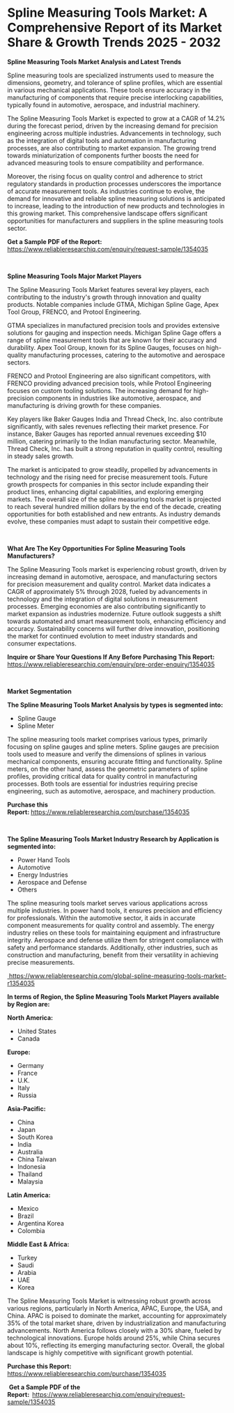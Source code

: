<p><h1>Spline Measuring Tools Market: A Comprehensive Report of its Market Share & Growth Trends 2025 - 2032</h1></p><p><strong>Spline Measuring Tools Market Analysis and Latest Trends</strong></p>
<p><p>Spline measuring tools are specialized instruments used to measure the dimensions, geometry, and tolerance of spline profiles, which are essential in various mechanical applications. These tools ensure accuracy in the manufacturing of components that require precise interlocking capabilities, typically found in automotive, aerospace, and industrial machinery.</p><p>The Spline Measuring Tools Market is expected to grow at a CAGR of 14.2% during the forecast period, driven by the increasing demand for precision engineering across multiple industries. Advancements in technology, such as the integration of digital tools and automation in manufacturing processes, are also contributing to market expansion. The growing trend towards miniaturization of components further boosts the need for advanced measuring tools to ensure compatibility and performance.</p><p>Moreover, the rising focus on quality control and adherence to strict regulatory standards in production processes underscores the importance of accurate measurement tools. As industries continue to evolve, the demand for innovative and reliable spline measuring solutions is anticipated to increase, leading to the introduction of new products and technologies in this growing market. This comprehensive landscape offers significant opportunities for manufacturers and suppliers in the spline measuring tools sector.</p></p>
<p><strong>Get a Sample PDF of the Report:&nbsp;</strong> <a href="https://www.reliableresearchiq.com/enquiry/request-sample/1354035?utm_campaign=3307&utm_medium=2&utm_source=Github&utm_content=ia&utm_term=12042025&utm_id=spline-measuring-tools">https://www.reliableresearchiq.com/enquiry/request-sample/1354035</a></p>
<p>&nbsp;</p>
<p><strong>Spline Measuring Tools Major Market Players</strong></p>
<p><p>The Spline Measuring Tools Market features several key players, each contributing to the industry's growth through innovation and quality products. Notable companies include GTMA, Michigan Spline Gage, Apex Tool Group, FRENCO, and Protool Engineering.</p><p>GTMA specializes in manufactured precision tools and provides extensive solutions for gauging and inspection needs. Michigan Spline Gage offers a range of spline measurement tools that are known for their accuracy and durability. Apex Tool Group, known for its Spline Gauges, focuses on high-quality manufacturing processes, catering to the automotive and aerospace sectors.</p><p>FRENCO and Protool Engineering are also significant competitors, with FRENCO providing advanced precision tools, while Protool Engineering focuses on custom tooling solutions. The increasing demand for high-precision components in industries like automotive, aerospace, and manufacturing is driving growth for these companies.</p><p>Key players like Baker Gauges India and Thread Check, Inc. also contribute significantly, with sales revenues reflecting their market presence. For instance, Baker Gauges has reported annual revenues exceeding $10 million, catering primarily to the Indian manufacturing sector. Meanwhile, Thread Check, Inc. has built a strong reputation in quality control, resulting in steady sales growth.</p><p>The market is anticipated to grow steadily, propelled by advancements in technology and the rising need for precise measurement tools. Future growth prospects for companies in this sector include expanding their product lines, enhancing digital capabilities, and exploring emerging markets. The overall size of the spline measuring tools market is projected to reach several hundred million dollars by the end of the decade, creating opportunities for both established and new entrants. As industry demands evolve, these companies must adapt to sustain their competitive edge.</p></p>
<p>&nbsp;</p>
<p><strong>What Are The Key Opportunities For Spline Measuring Tools Manufacturers?</strong></p>
<p><p>The Spline Measuring Tools market is experiencing robust growth, driven by increasing demand in automotive, aerospace, and manufacturing sectors for precision measurement and quality control. Market data indicates a CAGR of approximately 5% through 2028, fueled by advancements in technology and the integration of digital solutions in measurement processes. Emerging economies are also contributing significantly to market expansion as industries modernize. Future outlook suggests a shift towards automated and smart measurement tools, enhancing efficiency and accuracy. Sustainability concerns will further drive innovation, positioning the market for continued evolution to meet industry standards and consumer expectations.</p></p>
<p><strong>Inquire or Share Your Questions If Any Before Purchasing This Report:</strong> <a href="https://www.reliableresearchiq.com/enquiry/pre-order-enquiry/1354035?utm_campaign=3307&utm_medium=2&utm_source=Github&utm_content=ia&utm_term=12042025&utm_id=spline-measuring-tools">https://www.reliableresearchiq.com/enquiry/pre-order-enquiry/1354035</a></p>
<p>&nbsp;</p>
<p><strong>Market Segmentation</strong></p>
<p><strong>The Spline Measuring Tools Market Analysis by types is segmented into:</strong></p>
<p><ul><li>Spline Gauge</li><li>Spline Meter</li></ul></p>
<p><p>The spline measuring tools market comprises various types, primarily focusing on spline gauges and spline meters. Spline gauges are precision tools used to measure and verify the dimensions of splines in various mechanical components, ensuring accurate fitting and functionality. Spline meters, on the other hand, assess the geometric parameters of spline profiles, providing critical data for quality control in manufacturing processes. Both tools are essential for industries requiring precise engineering, such as automotive, aerospace, and machinery production.</p></p>
<p><strong>Purchase this Report:&nbsp;</strong><a href="https://www.reliableresearchiq.com/purchase/1354035?utm_campaign=3307&utm_medium=2&utm_source=Github&utm_content=ia&utm_term=12042025&utm_id=spline-measuring-tools">https://www.reliableresearchiq.com/purchase/1354035</a></p>
<p>&nbsp;</p>
<p><strong>The Spline Measuring Tools Market Industry Research by Application is segmented into:</strong></p>
<p><ul><li>Power Hand Tools</li><li>Automotive</li><li>Energy Industries</li><li>Aerospace and Defense</li><li>Others</li></ul></p>
<p><p>The spline measuring tools market serves various applications across multiple industries. In power hand tools, it ensures precision and efficiency for professionals. Within the automotive sector, it aids in accurate component measurements for quality control and assembly. The energy industry relies on these tools for maintaining equipment and infrastructure integrity. Aerospace and defense utilize them for stringent compliance with safety and performance standards. Additionally, other industries, such as construction and manufacturing, benefit from their versatility in achieving precise measurements.</p></p>
<p><a href="https://www.reliableresearchiq.com/global-spline-measuring-tools-market-r1354035?utm_campaign=3307&utm_medium=2&utm_source=Github&utm_content=ia&utm_term=12042025&utm_id=spline-measuring-tools">&nbsp;https://www.reliableresearchiq.com/global-spline-measuring-tools-market-r1354035</a></p>
<p><strong>In terms of Region, the Spline Measuring Tools Market Players available by Region are:</strong></p>
<p>
    <p> <strong> North America: </strong>
        <ul>
            <li>United States</li>
            <li>Canada</li>
        </ul>
        </p> 
    <p> <strong> Europe: </strong>
        <ul>
            <li>Germany</li>
            <li>France</li>
            <li>U.K.</li>
            <li>Italy</li>
            <li>Russia</li>
        </ul>
        </p> 
    <p> <strong> Asia-Pacific: </strong>
        <ul>
            <li>China</li>
            <li>Japan</li>
            <li>South Korea</li>
            <li>India</li>
            <li>Australia</li>
            <li>China Taiwan</li>
            <li>Indonesia</li>
            <li>Thailand</li>
            <li>Malaysia</li>
        </ul>
        </p> 
    <p> <strong> Latin America: </strong>
        <ul>
            <li>Mexico</li>
            <li>Brazil</li>
            <li>Argentina Korea</li>
            <li>Colombia</li>
        </ul>
        </p> 
    <p> <strong> Middle East & Africa: </strong>
        <ul>
            <li>Turkey</li>
            <li>Saudi</li>
            <li>Arabia</li>
            <li>UAE</li>
            <li>Korea</li>
        </ul>
    </p>
    </p>
<p><p>The Spline Measuring Tools Market is witnessing robust growth across various regions, particularly in North America, APAC, Europe, the USA, and China. APAC is poised to dominate the market, accounting for approximately 35% of the total market share, driven by industrialization and manufacturing advancements. North America follows closely with a 30% share, fueled by technological innovations. Europe holds around 25%, while China secures about 10%, reflecting its emerging manufacturing sector. Overall, the global landscape is highly competitive with significant growth potential.</p></p>
<p><strong>Purchase this Report: </strong><a href="https://www.reliableresearchiq.com/purchase/1354035?utm_campaign=3307&utm_medium=2&utm_source=Github&utm_content=ia&utm_term=12042025&utm_id=spline-measuring-tools">https://www.reliableresearchiq.com/purchase/1354035</a></p>
<p>&nbsp;<strong>Get a Sample PDF of the Report:&nbsp;&nbsp;</strong><a href="https://www.reliableresearchiq.com/enquiry/request-sample/1354035?utm_campaign=3307&utm_medium=2&utm_source=Github&utm_content=ia&utm_term=12042025&utm_id=spline-measuring-tools">https://www.reliableresearchiq.com/enquiry/request-sample/1354035</a></p>
<p><strong></strong></p>
<p><p></p><p></p><p></p></p>